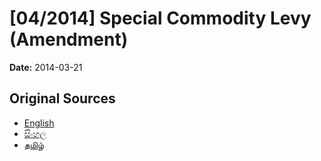 # [04/2014] Special Commodity Levy (Amendment)

**Date:** 2014-03-21

## Original Sources

- [English](https://documents.gov.lk/view/bills/2014/3/04-2014_E.pdf)
- [සිංහල](https://documents.gov.lk/view/bills/2014/3/04-2014_S.pdf)
- [தமிழ்](https://documents.gov.lk/view/bills/2014/3/04-2014_T.pdf)
